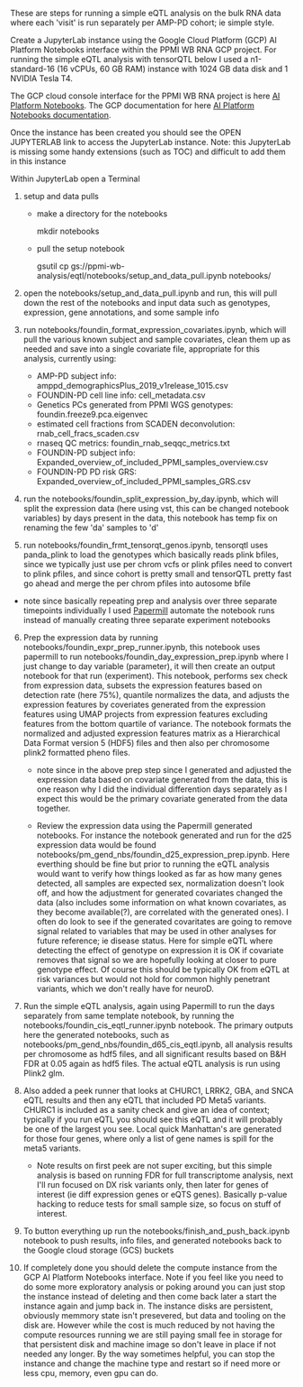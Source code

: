 These are steps for running a simple eQTL analysis on the bulk RNA data where each 'visit' is run separately per AMP-PD cohort; ie simple style.

Create a JupyterLab instance using the Google Cloud Platform (GCP) AI Platform Notebooks interface within the PPMI WB RNA GCP project. For running the simple eQTL analysis with tensorQTL below I used a n1-standard-16 (16 vCPUs, 60 GB RAM) instance with 1024 GB data disk and 1 NVIDIA Tesla T4.

The GCP cloud console interface for the PPMI WB RNA project is here [AI Platform Notebooks](https://console.cloud.google.com/ai-platform/notebooks/list/instances?project=ppmi-wb-rna). The GCP documentation for here [AI Platform Notebooks documentation](https://cloud.google.com/ai-platform/notebooks/docs).

Once the instance has been created you should see the OPEN JUPYTERLAB link to access the JupyterLab instance.
Note: this JupyterLab is missing some handy extensions (such as TOC) and difficult to add them in this instance

Within JupyterLab open a Terminal
1. setup and data pulls
    - make a directory for the notebooks

        mkdir notebooks

    - pull the setup notebook

        gsutil cp gs://ppmi-wb-analysis/eqtl/notebooks/setup_and_data_pull.ipynb notebooks/

2. open the notebooks/setup_and_data_pull.ipynb and run, this will pull down the rest of the notebooks and input data such as genotypes, expression, gene annotations, and some sample info

3. run notebooks/foundin_format_expression_covariates.ipynb, which will pull the various known subject and sample covariates, clean them up as needed and save into a single covariate file, appropriate for this analysis, currently using:
     - AMP-PD subject info: amppd_demographicsPlus_2019_v1release_1015.csv
     - FOUNDIN-PD cell line info: cell_metadata.csv
     - Genetics PCs generated from PPMI WGS genotypes: foundin.freeze9.pca.eigenvec
     - estimated cell fractions from SCADEN deconvolution: rnab_cell_fracs_scaden.csv
     - rnaseq QC metrics: foundin_rnab_seqqc_metrics.txt
     - FOUNDIN-PD subject info: Expanded_overview_of_included_PPMI_samples_overview.csv
     - FOUNDIN-PD PD risk GRS: Expanded_overview_of_included_PPMI_samples_GRS.csv

4. run the notebooks/foundin_split_expression_by_day.ipynb, which will split the expression data (here using vst, this can be changed notebook variables) by days present in the data, this notebook has temp fix on renaming the few 'da' samples to 'd'

5. run notebooks/foundin_frmt_tensorqt_genos.ipynb, tensorqtl uses panda_plink to load the genotypes which basically reads plink bfiles, since we typically just use per chrom vcfs or plink pfiles need to convert to plink pfiles, and since cohort is pretty small and tensorQTL pretty fast go ahead and merge the per chrom pfiles into autosome bfile
    
- note since basically repeating prep and analysis over three separate timepoints individually I used [Papermill](https://papermill.readthedocs.io/en/latest/) automate the notebook runs instead of manually creating three separate experiment notebooks

6. Prep the expression data by running notebooks/foundin_expr_prep_runner.ipynb, this notebook uses papermill to run notebooks/foundin_day_expression_prep.ipynb where I just change to day variable (parameter), it will then create an output notebook for that run (experiment). This notebook, performs sex check from expression data, subsets the expression features based on detection rate (here 75%), quantile normalizes the data, and adjusts the expression features by coveriates generated from the expression features using UMAP projects from expression features excluding features from the bottom quartile of variance. The notebook formats the normalized and adjusted expression features matrix as a Hierarchical Data Format version 5 (HDF5) files and then also per chromosome plink2 formatted pheno files. 

    - note since in the above prep step since I generated and adjusted the expression data based on covariate generated from the data, this is one reason why I did the individual differention days separately as I expect this would be the primary covariate generated from the data together.

    - Review the expression data using the Papermill generated notebooks. For instance the notebook generated and run for the d25 expression data would be found notebooks/pm_gend_nbs/foundin_d25_expression_prep.ipynb. Here everthing should be fine but prior to running the eQTL analysis would want to verify how things looked as far as how many genes detected, all samples are expected sex, normalization doesn't look off, and how the adjustment for generated covariates changed the data (also includes some information on what known covariates, as they become available(?), are correlated with the generated ones). I often do look to see if the generated covaritates are going to remove signal related to variables that may be used in other analyses for future reference; ie disease status. Here for simple eQTL where detecting the effect of genotype on expression it is OK if covariate removes that signal so we are hopefully looking at closer to pure genotype effect. Of course this should be typically OK from eQTL at risk variances but would not hold for common highly penetrant variants, which we don't really have for neuroD.

7. Run the simple eQTL analysis, again using Papermill to run the days separately from same template notebook, by running the notebooks/foundin_cis_eqtl_runner.ipynb notebook. The primary outputs here the generated notebooks, such as notebooks/pm_gend_nbs/foundin_d65_cis_eqtl.ipynb, all analysis results per chromosome as hdf5 files, and all significant results based on B&H FDR at 0.05 again as hdf5 files. The actual eQTL analysis is run using Plink2 glm.

8. Also added a peek runner that looks at CHURC1, LRRK2, GBA, and SNCA eQTL results and then any eQTL that included PD Meta5 variants. CHURC1 is included as a sanity check and give an idea of context; typically if you run eQTL you should see this eQTL and it will probably be one of the largest you see. Local quick Manhattan's are generated for those four genes, where only a list of gene names is spill for the meta5 variants.

    - Note results on first peek are not super exciting, but this simple analysis is based on running FDR for full transcriptome analysis, next I'll run focused on DX risk variants only, then later for genes of interest (ie diff expression genes or eQTS genes). Basically p-value hacking to reduce tests for small sample size, so focus on stuff of interest.

9. To button everything up run the notebooks/finish_and_push_back.ipynb notebook to push results, info files, and generated notebooks back to the Google cloud storage (GCS) buckets

10. If completely done you should delete the compute instance from the GCP AI Platform Notebooks interface. Note if you feel like you need to do some more exploratory analysis or poking around you can just stop the instance instead of deleting and then come back later a start the instance again and jump back in. The instance disks are persistent, obviously memmory state isn't presevered, but data and tooling on the disk are. However while the cost is much reduced by not having the compute resources running we are still paying small fee in storage for that persistent disk and machine image so don't leave in place if not needed any longer. By the way sometimes helpful, you can stop the instance and change the machine type and restart so if need more or less cpu, memory, even gpu can do.



